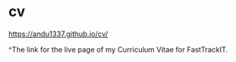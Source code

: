 # cv
https://andu1337.github.io/cv/

^The link for the live page of my Curriculum Vitae for FastTrackIT.
